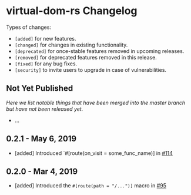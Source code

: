 # virtual-dom-rs Changelog

Types of changes:

- `[added]` for new features.
- `[changed]` for changes in existing functionality.
- `[deprecated]` for once-stable features removed in upcoming releases.
- `[removed]` for deprecated features removed in this release.
- `[fixed]` for any bug fixes.
- `[security]` to invite users to upgrade in case of vulnerabilities.

## Not Yet Published

_Here we list notable things that have been merged into the master branch but have not been released yet._

- ...

## 0.2.1 - May 6, 2019

- [added] Introduced `#[route(on_visit = some_func_name)] in [#114](https://github.com/chinedufn/percy/pull/114)

## 0.2.0 - Mar 4, 2019

- [added] Introduced the `#[route(path = "/...")]` macro in [#95](https://github.com/chinedufn/percy/pull/95)
